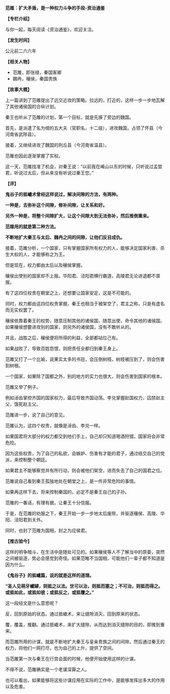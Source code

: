 **范雎：扩大矛盾，是一种权力斗争的手段-资治通鉴**

**【专栏介绍】**

与你一起，每天阅读《资治通鉴》，欢迎关注。

**【发生时间】**

公元前二六六年

**【相关人物】**

- 范雎，即张禄，秦国客卿
- 魏冉，穰侯，秦国贵族

**【故事大概】**

上一篇讲到了范雎提出了远交近攻的策略。拉远的，打近的，这样一步一步地瓦解了其他诸侯国的合纵计划。

秦王也听从了范雎的计划，第一个目标，就是先揍了旁边的魏国。

首先，是派遣了名为绾的五大夫（官职名，十二级），进攻魏国，占领了怀县（今河南省武陟县）。

接着，又继续进攻了魏国的刑丘县（今河南省温县）。

范雎也因此逐渐掌握了实权。

这一天，范雎找准了机会，对秦王说：“以前我在崤山以东的时候，只听说过孟尝君，听说过太后，但从来没有听说过秦王您。”

**【评】**

**鬼谷子的抵巇术曾经这样说过，解决间隙的方法，有两种。**

**一种是，去弥补这个间隙，修补间隙，让关系和好。**

**另外一种是，将整个间隙扩大，让这个间隙大到无法弥补，然后推倒重来。**

**范雎用的就是第二种方法。**

**不断地扩大秦王与太后、魏冉之间的间隙，让他们反目成仇。**

接着，范雎分析，一个国家，只有掌握国家所有权力的人，能够决定国家利害、杀生大权的人，才能够称之为王。

但是现在，权力都由太后以及穰侯掌握。

穰侯出使别的国家却不上报。华阳君、泾阳君横行霸道，高陵君无论进退都不禀报。

有了这四位权贵在朝堂之上，还想要让国家安定，这是不可能的。

同时，权力都由这四位权贵掌握，秦王也相当于被架空了，君主之称，只是有虚名而无实权罢了。

穰侯依靠着秦王的权势，随意压制其他的诸侯国，随意出使、命令其他的诸侯国。如果穰侯想要进攻别的国家，则另外的诸侯国，没有不敢听从的。

并且，战胜之后，穰侯便将所得的利益，全部都站位己有。

如果战败了，导致百姓怨恨，则把责任全都归到秦王身上。

范雎又打了一个比喻，说果实太多的书目，会压倒树枝。树枝被压到了，则会伤害到树根。

一个国家，如果除了国都之外，别的地方的实力也很大，则会伤害到国家的根本。

范雎又举了例子。

例如淖齿掌控齐国的国家权力，最后导致齐国动荡。李兑掌握赵国权力，囚禁赵主父，饿死赵主父。

范雎进一步，说了自己的意见。

范雎认为，这四个权贵，就像是淖齿、李兑一样。

如果国君将大部分的权力都交到他们手上，自己却只知道喝酒狩猎，国家将会非常危险。

因为这些权贵，为了自己的私欲，会嫉妒、伤害有才能的君子，通过结交自己的党派，来控制整个朝廷。

如果君主不能够察觉并有所行动，则会被他们架空，进而失去了自己的国君之位。

范雎说自己看到秦王孤独地处在朝堂之上，是一件非常危险的事情。

如果再这样下去，将来控制秦国的，必定不是秦王自己的子孙。

范雎的一番话，有理有据，让秦王十分信服。

于是，在范雎的劝服之下，秦王开始一步一步地太后废除，并驱逐穰侯、高陵、华阳、泾阳君到关外。

同时，也封了范雎为国相，封之为应侯君。

**【推古验今】**

这样的明争暗斗，在生活中是随处可见的。如果穰侯等人不了解当中的原委，突然之间被驱逐，势必会感觉到奇怪。如果范睢不当国相，可能他们一辈子都不知道是因为什么。

**《鬼谷子》的抵巇篇，说的就是这样的道理。**

**“圣人见萌牙巇罅，则抵之以法。世可以治，则抵而塞之；不可治，则抵而得之。或抵如此，或抵如彼；或抵反之，或抵覆之。”**

这一段经文是什么意思呢？

反，回到原始的状态。通过抵巇术，来让缝隙消灭，回到原来的状态。

覆，覆盖，推翻。通过抵巇术，来扩大缝隙，从而达到消灭缝隙的目的，即推到重来。

而范雎所用的计谋，就是不断地扩大秦王与皇亲贵族之间的间隙，然后通过秦王的权力，将他们一网打尽，也为自己的上升，提供了空间。

当范雎第一次与秦王在行宫会面的时候，他便开始使用这样的计谋。

不得不说，范雎确实是一个老谋深算之人。

也可以看出，如果能够将这些计谋应用在实际的工作中，是能够发挥出多大的作用以及危害。